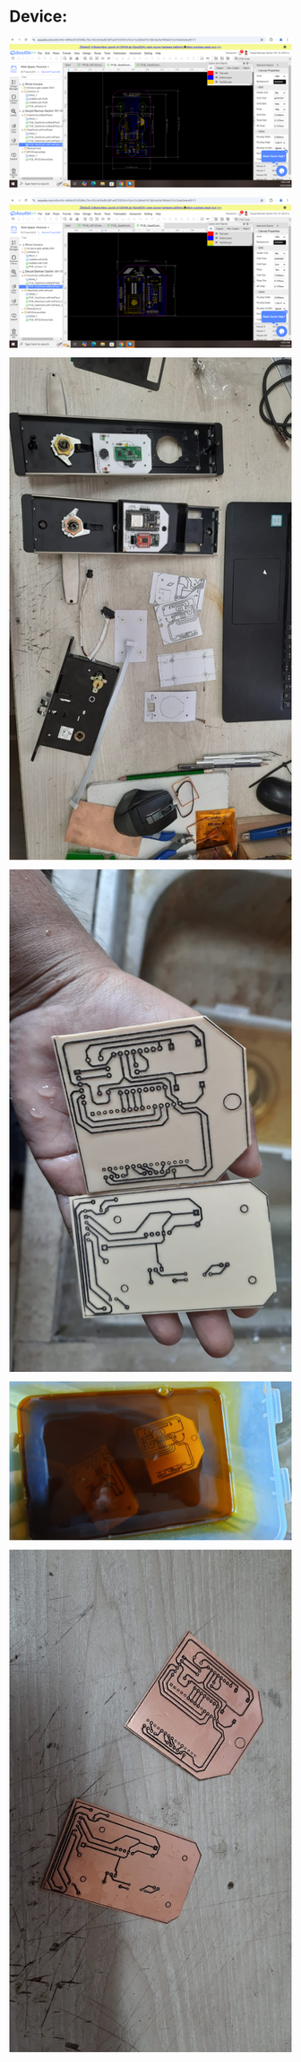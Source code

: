 <h1>Device:</h1>

![photo_2023-07-08_14-56-02](https://github.com/Devjoti-Barman-Sachin/NFC_Door_Lock/blob/main/Screenshot%202024-12-31%20100340.png)

![photo_2023-08-04_18-14-44](https://github.com/Devjoti-Barman-Sachin/NFC_Door_Lock/blob/main/Screenshot%202024-12-31%20100401.png)

![photo_2023-08-04_18-14-48](https://github.com/Devjoti-Barman-Sachin/NFC_Door_Lock/blob/main/2024-12-31%20at%2010.26.03%20AM.jpeg)

![photo_2023-08-04_18-14-45](https://github.com/Devjoti-Barman-Sachin/NFC_Door_Lock/blob/main/2024-12-31%20at%2010.26.03%20AM%20(1).jpeg)

![photo_2023-08-04_18-14-46](https://github.com/Devjoti-Barman-Sachin/NFC_Door_Lock/blob/main/2024-12-31%20at%2010.26.03%20AM%20(2).jpeg)

![photo_2023-08-04_18-14-47](https://github.com/Devjoti-Barman-Sachin/NFC_Door_Lock/blob/main/2024-12-31%20at%2010.26.03%20AM%20(3).jpeg)

